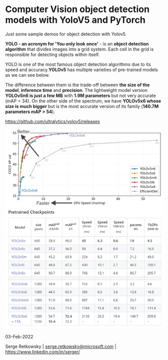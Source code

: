 # Computer Vision object detection models with YoloV5 and PyTorch

Just some sample demos for object detection with Yolov5.

**YOLO - an acronym for 'You only look once'** - is an **object detection algorithm** that divides images into a grid system. Each cell in the grid is responsible for detecting objects within itself.

YOLO is one of the most famous object detection algorithms due to its speed and accuracy.**YOLOv5** has multiple varieties of pre-trained models as we can see below. <br>

The difference between them is the trade-off between **the size of the model**, **inference time** and **precision**. The lightweight model version **YOLOv5n6 is just a few MB** with **1.9M parameters** but not very accurate (mAP = 34). On the other side of the spectrum, we have **YOLOv5x6 whose size is much bigger** but is the most accurate version of its family (**140.7M parameters mAP > 54**).

https://github.com/ultralytics/yolov5/releases

<img src="img/yolo5chart.png" width=800>

<img src="img/yolo5.jpg">


03-Feb-2022

Serge Retkowsky | serge.retkowsky@microsoft.com | https://www.linkedin.com/in/serger/
